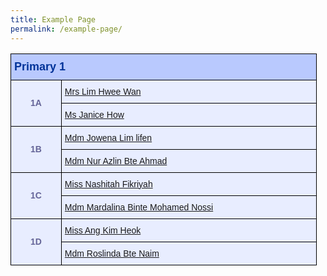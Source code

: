 ```yaml
---
title: Example Page
permalink: /example-page/
---
```

<style type="text/css">
.tg  {border-collapse:collapse;border-color:#aabcfe;border-spacing:0;}
.tg td{background-color:#e8edff;border-color:#aabcfe;border-style:solid;border-width:1px;color:#669;
  font-family:Arial, sans-serif;font-size:14px;overflow:hidden;padding:10px 5px;word-break:normal;}
.tg th{background-color:#b9c9fe;border-color:#aabcfe;border-style:solid;border-width:1px;color:#039;
  font-family:Arial, sans-serif;font-size:14px;font-weight:normal;overflow:hidden;padding:10px 5px;word-break:normal;}
.tg .tg-18eh{border-color:#000000;font-weight:bold;text-align:center;vertical-align:middle}
.tg .tg-s25z{border-color:#000000;font-size:18px;font-weight:bold;text-align:left;vertical-align:top}
.tg .tg-73oq{border-color:#000000;text-align:left;vertical-align:top}
</style>
<table class="tg" style="undefined;table-layout: fixed; width: 490px">
<colgroup>
<col style="width: 81px">
<col style="width: 409px">
</colgroup>
<thead>
  <tr>
    <th class="tg-s25z" colspan="2">Primary 1</th>
  </tr>
</thead>
<tbody>
  <tr>
    <td class="tg-18eh" rowspan="2">1A</td>
    <td class="tg-73oq"><a href="mailto:cheong_hwee_wan@schools.gov.sg">Mrs Lim Hwee Wan</a></td></tr>
  <tr>
    <td class="tg-73oq"><a href="mailto:janice_how_sui_yen@schools.gov.sg">Ms Janice How</a></td></tr>
  <tr>
    <td class="tg-18eh" rowspan="2">1B</td>
    <td class="tg-73oq"><a href="mailto:jowena_lim_lifen@schools.gov.sg">Mdm Jowena Lim lifen</a></td></tr>
  <tr>
    <td class="tg-73oq"><a href="mailto:nur_azlin_ahmad@schools.gov.sg">Mdm Nur Azlin Bte Ahmad</a></td></tr>
  <tr>
    <td class="tg-18eh" rowspan="2">1C</td>
    <td class="tg-73oq"><a href="mailto:nashitah_fikriyah_sabari@schools.gov.sg">Miss Nashitah Fikriyah</a></td></tr>
  <tr>
    <td class="tg-73oq"><a href="mailto:mardalina_mohamed_nossi@schools.gov.sg">Mdm Mardalina Binte Mohamed Nossi</a></td></tr>
  <tr>
    <td class="tg-18eh" rowspan="2">1D</td>
    <td class="tg-73oq"><a href="mailto:ang_kim_heok@schools.gov.sg">Miss Ang Kim Heok</a></td></tr>
  <tr>
    <td class="tg-73oq"><a href="mailto:roslinda_naim@schools.gov.sg">Mdm Roslinda Bte Naim</a></td></tr>

</tbody>
</table>